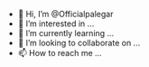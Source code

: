 - 👋 Hi, I’m @Officialpalegar
- 👀 I’m interested in ...
- 🌱 I’m currently learning ...
- 💞️ I’m looking to collaborate on ...
- 📫 How to reach me ...

<!---
Officialpalegar/Officialpalegar is a ✨ special ✨ repository because its `README.md` (this file) appears on your GitHub profile.
You can click the Preview link to take a look at your changes.
--->
